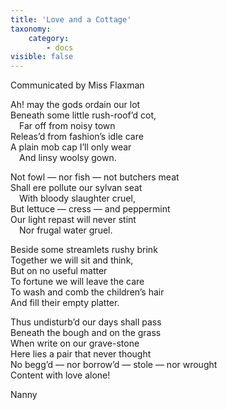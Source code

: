 ```yaml
---
title: 'Love and a Cottage'
taxonomy:
    category:
        - docs
visible: false
---
```


<div class="author">Communicated by Miss Flaxman</div>

Ah! may the gods ordain our lot  
Beneath some little rush-roof’d cot,  
&emsp;Far off from noisy town  
Releas’d from fashion’s idle care  
A plain mob cap I’ll only wear  
&emsp;And linsy woolsy gown.  
  
Not fowl — nor fish — not butchers meat  
Shall ere pollute our sylvan seat  
&emsp;With bloody slaughter cruel,  
But lettuce — cress — and peppermint  
Our light repast will never stint  
&emsp;Nor frugal water gruel.  
  
Beside some streamlets rushy brink  
Together we will sit and think,  
But on no useful matter  
To fortune we will leave the care  
To wash and comb the children’s hair  
And fill their empty platter.  
  
Thus undisturb’d our days shall pass  
Beneath the bough and on the grass  
When write on our grave-stone  
Here lies a pair that never thought  
No begg’d — nor borrow’d — stole — nor wrought  
Content with love alone!  
  
Nanny